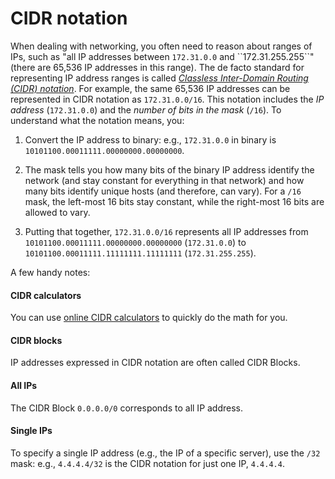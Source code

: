 # CIDR notation

When dealing with networking, you often need to reason about ranges of IPs, such as "all IP addresses between
`172.31.0.0` and \`\`172.31.255.255\`\`" (there are 65,536 IP addresses in this range). The de facto standard for
representing IP address ranges is called
_[Classless Inter-Domain Routing (CIDR) notation](https://en.wikipedia.org/wiki/Classless_Inter-Domain_Routing)_. For
example, the same 65,536 IP addresses can be represented in CIDR notation as `172.31.0.0/16`. This notation includes
the _IP address_ (`172.31.0.0`) and the _number of bits in the mask_ (`/16`). To understand what the notation means,
you:

1.  Convert the IP address to binary: e.g., `172.31.0.0` in binary is `10101100.00011111.00000000.00000000`.

2.  The mask tells you how many bits of the binary IP address identify the network (and stay constant for everything in
    that network) and how many bits identify unique hosts (and therefore, can vary). For a `/16` mask, the
    left-most 16 bits stay constant, while the right-most 16 bits are allowed to vary.

3.  Putting that together, `172.31.0.0/16` represents all IP addresses from `10101100.00011111.00000000.00000000`
    (`172.31.0.0`) to `10101100.00011111.11111111.11111111` (`172.31.255.255`).

A few handy notes:



<div className="dlist">

#### CIDR calculators

You can use [online CIDR calculators](http://cidr.xyz/) to quickly do the math for you.

#### CIDR blocks

IP addresses expressed in CIDR notation are often called CIDR Blocks.

#### All IPs

The CIDR Block `0.0.0.0/0` corresponds to all IP address.

#### Single IPs

To specify a single IP address (e.g., the IP of a specific server), use the `/32` mask: e.g., `4.4.4.4/32` is the
CIDR notation for just one IP, `4.4.4.4`.


</div>



<!-- ##DOCS-SOURCER-START
{"sourcePlugin":"Service Catalog Reference","hash":"039be11c6e84ff8b97cda09ce184351c"}
##DOCS-SOURCER-END -->
